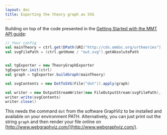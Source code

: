 ```yaml
---
layout: doc
title: Exporting the theory graph as SVG
---
```


Building on top of the code presented in the [Getting Started with the MMT API guide](https://uniformal.github.io/doc/tutorials/applications/getting-started):

```scala
// Your config
val mainTheory = ctrl.get(DPath(URI("http://cds.omdoc.org/urtheories")) ? "NatArith")
val svgFilePath = (ctrl.getHome / "out.svg").getAbsolutePath


val tgExporter = new TheoryGraphExporter
tgExporter.init(ctrl)
val graph = tgExporter.buildGraph(mainTheory)

val svgContents = new DotToSVG(File("dot")).apply(graph)

val writer = new OutputStreamWriter(new FileOutputStream(svgFilePath), Charset.forName("UTF-8").newEncoder())
writer.write(svgContents)
writer.close()
```

This needs the command `dot` from the software GraphViz to be installed and available on your environment PATH. Alternatively, you can just print out the string `graph` and then render your file online on [http://www.webgraphviz.com/](http://www.webgraphviz.com/).
